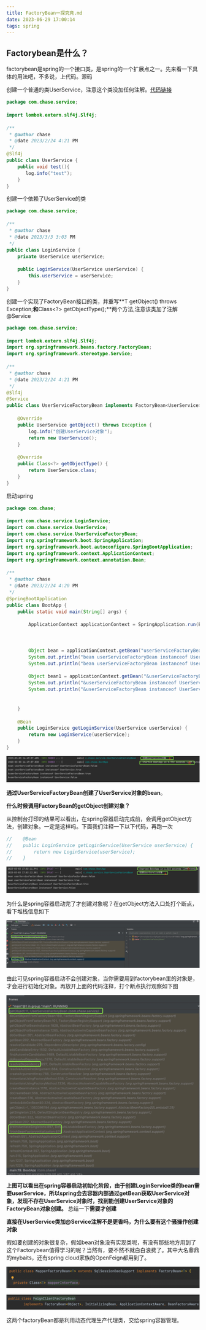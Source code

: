 ```yaml
---
title: FactoryBean一探究竟.md
date: 2023-06-29 17:00:14
tags: spring
---
```




## Factorybean是什么？

factorybean是spring的一个接口类，是spring的一个扩展点之一。先来看一下具体的用法吧，不多说，上代码。源码

创建一个普通的类UserService，注意这个类没加任何注解。[代码链接](https://github.com/caiyl/cai.git)

<!--more-->

```java
package com.chase.service;

import lombok.extern.slf4j.Slf4j;

/**
 * @author chase
 * @date 2023/2/24 4:21 PM
 */
@Slf4j
public class UserService {
    public void test(){
       log.info("test");
    }
}
```

创建一个依赖了UserService的类

```java
package com.chase.service;

/**
 * @author chase
 * @date 2023/3/3 3:03 PM
 */
public class LoginService {
    private UserService userService;

    public LoginService(UserService userService) {
        this.userService = userService;
    }
}

```

创建一个实现了FactoryBean接口的类，并重写**T getObject() throws Exception;**和**Class<?> getObjectType();**两个方法,注意该类加了注解@Service

```java
package com.chase.service;

import lombok.extern.slf4j.Slf4j;
import org.springframework.beans.factory.FactoryBean;
import org.springframework.stereotype.Service;

/**
 * @author chase
 * @date 2023/2/24 4:21 PM
 */
@Slf4j
@Service
public class UserServiceFactoryBean implements FactoryBean<UserService> {

    @Override
    public UserService getObject() throws Exception {
        log.info("创建UserService对象");
        return new UserService();
    }

    @Override
    public Class<?> getObjectType() {
        return UserService.class;
    }
}


```

启动spring

```java
package com.chase;

import com.chase.service.LoginService;
import com.chase.service.UserService;
import com.chase.service.UserServiceFactoryBean;
import org.springframework.boot.SpringApplication;
import org.springframework.boot.autoconfigure.SpringBootApplication;
import org.springframework.context.ApplicationContext;
import org.springframework.context.annotation.Bean;

/**
 * @author chase
 * @date 2023/2/24 4:20 PM
 */
@SpringBootApplication
public class BootApp {
    public static void main(String[] args) {

        ApplicationContext applicationContext = SpringApplication.run(BootApp.class, args);



        Object bean = applicationContext.getBean("userServiceFactoryBean");
        System.out.println("bean userServiceFactoryBean instanceof UserServiceFactoryBean:"+(bean instanceof UserServiceFactoryBean));
        System.out.println("bean userServiceFactoryBean instanceof UserService:"+(bean instanceof UserService));

        Object bean1 = applicationContext.getBean("&userServiceFactoryBean");
        System.out.println("&userServiceFactoryBean instanceof UserServiceFactoryBean:"+(bean1 instanceof UserServiceFactoryBean));
        System.out.println("&userServiceFactoryBean instanceof UserService:"+(bean1 instanceof UserService));


    }

    @Bean
    public LoginService getLoginService(UserService userService) {
        return new LoginService(userService);
    }
}

```

<img src="./FactoryBean一探究竟-md/1677828665083.jpg" alt="image-20230303152959177" style="zoom:50%;" />

**通过UserServiceFactoryBean创建了UserService对象的bean**。

**什么时候调用FactoryBean的getObject创建对象？**

从控制台打印的结果可以看出，在spring容器启动完成前，会调用getObject方法，创建对象。一定是这样吗。下面我们注释一下以下代码，再跑一次

```java
//    @Bean
//    public LoginService getLoginService(UserService userService) {
//        return new LoginService(userService);
//    }
```

<img src="./FactoryBean一探究竟-md/1677834219275.jpg" alt="image-20230303152959177" style="zoom:50%;" />

为什么是spring容器启动完了才创建对象呢？在getObject方法入口处打个断点，看下堆栈信息如下

![image-20230303172002986](./FactoryBean一探究竟-md/1.jpg)

由此可见spring容器启动不会创建对象，当你需要用到factorybean里的对象是，才会进行初始化对象。再放开上面的代码注释，打个断点执行观察如下图

![image-20230303173015635](./FactoryBean一探究竟-md/2.jpg)

**上图可以看出在spring容器启动初始化阶段，由于创建LoginService类的bean需要userService，所以spring会去容器内部通过getBean获取UserService对象，发现不存在UserService对象时，找到能创建UserService对象的FactoryBean对象创建。** 总结一下**需要才创建**

**直接在UserService类加@Service注解不是更香吗，为什么要有这个骚操作创建对象**

假如要创建的对象很复杂，假如bean对象没有实现类呢，有没有那些地方用到了这个Factorybean值得学习的呢？当然有，要不然不就白白浪费了。其中大名鼎鼎的mybaits，还有spring cloud家族的OpenFeign都用到了。

![image-20230303173015635](./FactoryBean一探究竟-md/3.png)

![image-20230303173015635](./FactoryBean一探究竟-md/4.png)

这两个factoryBean都是利用动态代理生产代理类，交给spring容器管理。